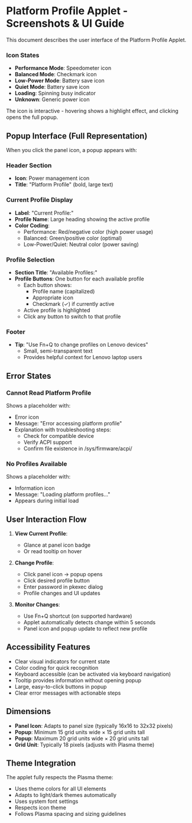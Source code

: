 # Platform Profile Applet - Screenshots & UI Guide

This document describes the user interface of the Platform Profile Applet.

### Icon States

- **Performance Mode**: Speedometer icon
- **Balanced Mode**: Checkmark icon
- **Low-Power Mode**: Battery save icon
- **Quiet Mode**: Battery save icon
- **Loading**: Spinning busy indicator
- **Unknown**: Generic power icon

The icon is interactive - hovering shows a highlight effect, and clicking opens the full popup.

## Popup Interface (Full Representation)

When you click the panel icon, a popup appears with:

### Header Section

- **Icon**: Power management icon
- **Title**: "Platform Profile" (bold, large text)

### Current Profile Display

- **Label**: "Current Profile:"
- **Profile Name**: Large heading showing the active profile
- **Color Coding**:
  - Performance: Red/negative color (high power usage)
  - Balanced: Green/positive color (optimal)
  - Low-Power/Quiet: Neutral color (power saving)

### Profile Selection

- **Section Title**: "Available Profiles:"
- **Profile Buttons**: One button for each available profile
  - Each button shows:
    - Profile name (capitalized)
    - Appropriate icon
    - Checkmark (✓) if currently active
  - Active profile is highlighted
  - Click any button to switch to that profile

### Footer

- **Tip**: "Use Fn+Q to change profiles on Lenovo devices"
  - Small, semi-transparent text
  - Provides helpful context for Lenovo laptop users

## Error States

### Cannot Read Platform Profile

Shows a placeholder with:

- Error icon
- Message: "Error accessing platform profile"
- Explanation with troubleshooting steps:
  - Check for compatible device
  - Verify ACPI support
  - Confirm file existence in /sys/firmware/acpi/

### No Profiles Available

Shows a placeholder with:

- Information icon
- Message: "Loading platform profiles..."
- Appears during initial load

## User Interaction Flow

1. **View Current Profile**:
   - Glance at panel icon badge
   - Or read tooltip on hover

2. **Change Profile**:
   - Click panel icon → popup opens
   - Click desired profile button
   - Enter password in pkexec dialog
   - Profile changes and UI updates

3. **Monitor Changes**:
   - Use Fn+Q shortcut (on supported hardware)
   - Applet automatically detects change within 5 seconds
   - Panel icon and popup update to reflect new profile

## Accessibility Features

- Clear visual indicators for current state
- Color coding for quick recognition
- Keyboard accessible (can be activated via keyboard navigation)
- Tooltip provides information without opening popup
- Large, easy-to-click buttons in popup
- Clear error messages with actionable steps

## Dimensions

- **Panel Icon**: Adapts to panel size (typically 16x16 to 32x32 pixels)
- **Popup**: Minimum 15 grid units wide × 15 grid units tall
- **Popup**: Maximum 20 grid units wide × 20 grid units tall
- **Grid Unit**: Typically 18 pixels (adjusts with Plasma theme)

## Theme Integration

The applet fully respects the Plasma theme:

- Uses theme colors for all UI elements
- Adapts to light/dark themes automatically
- Uses system font settings
- Respects icon theme
- Follows Plasma spacing and sizing guidelines
